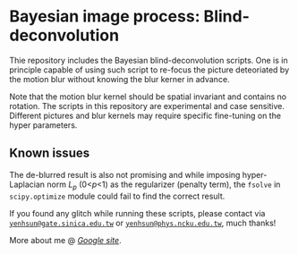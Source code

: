 # Bayesian image process: Blind-deconvolution
Thie repository includes the Bayesian blind-deconvolution scripts. One is in principle capable of using such script to re-focus the picture deteoriated by the motion blur without knowing the blur kerner in advance.

Note that the motion blur kernel should be spatial invariant and contains no rotation. The scripts in this repository are experimental and case sensitive. Different pictures and blur kernels may require specific fine-tuning on the hyper parameters.

## Known issues
The de-blurred result is also not promising and while imposing hyper-Laplacian norm *L<sub>p</sub>* (0<*p*<1) as the regularizer (penalty term), the `fsolve` in `scipy.optimize` module could fail to find the correct result. 

If you found any glitch while running these scripts, please contact via <a href='mailto:yenhsun@gate.sinica.edu.tw'>`yenhsun@gate.sinica.edu.tw`</a> or <a href='mailto:yenhsun@phys.ncku.edu.tw'>`yenhsun@phys.ncku.edu.tw`</a>, much thanks!

More about me @ <a href='https://sites.google.com/view/yenhsun' title='Google site'>*Google site*</a>.
